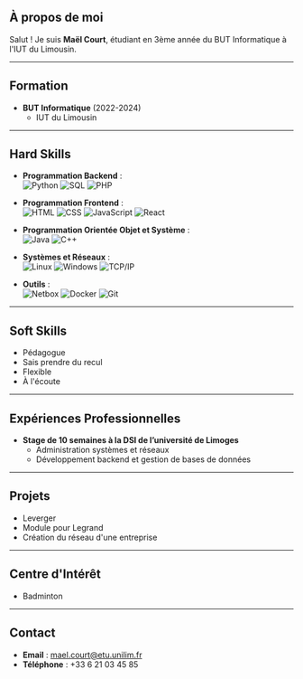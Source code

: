 
##  À propos de moi
Salut ! Je suis **Maël Court**, étudiant en 3ème année du BUT Informatique à l'IUT du Limousin.

---

##  Formation
- **BUT Informatique** (2022-2024)  
  - IUT du Limousin  

---

##  Hard Skills
- **Programmation Backend** :  
  ![Python](https://img.shields.io/badge/-Python-3776AB?logo=python&logoColor=white) 
  ![SQL](https://img.shields.io/badge/-SQL-4479A1?logo=MySQL&logoColor=white) 
  ![PHP](https://img.shields.io/badge/-PHP-777BB4?logo=php&logoColor=white)  

- **Programmation Frontend** :  
  ![HTML](https://img.shields.io/badge/-HTML-E34F26?logo=html5&logoColor=white) 
  ![CSS](https://img.shields.io/badge/-CSS-1572B6?logo=css3&logoColor=white) 
  ![JavaScript](https://img.shields.io/badge/-JavaScript-F7DF1E?logo=javascript&logoColor=black) 
  ![React](https://img.shields.io/badge/-React-61DAFB?logo=react&logoColor=black)  

- **Programmation Orientée Objet et Système** :  
  ![Java](https://img.shields.io/badge/-Java-007396?logo=java&logoColor=white) 
  ![C++](https://img.shields.io/badge/-C++-00599C?logo=cplusplus&logoColor=white)  

- **Systèmes et Réseaux** :  
  ![Linux](https://img.shields.io/badge/-Linux-FCC624?logo=linux&logoColor=black) 
  ![Windows](https://img.shields.io/badge/-Windows-0078D6?logo=windows&logoColor=white) 
  ![TCP/IP](https://img.shields.io/badge/-TCP/IP-005B96?logo=network&logoColor=white)  

- **Outils** :  
  ![Netbox](https://img.shields.io/badge/-Netbox-0078D7?logo=netbox&logoColor=white) 
  ![Docker](https://img.shields.io/badge/-Docker-2496ED?logo=docker&logoColor=white) 
  ![Git](https://img.shields.io/badge/-Git-F05032?logo=git&logoColor=white)  

---

##  Soft Skills
- Pédagogue  
- Sais prendre du recul  
- Flexible  
- À l'écoute  

---

##  Expériences Professionnelles
- **Stage de 10 semaines à la DSI de l’université de Limoges**  
  - Administration systèmes et réseaux  
  - Développement backend et gestion de bases de données  

---

##  Projets
- Leverger  
- Module pour Legrand  
- Création du réseau d'une entreprise  

---

##  Centre d'Intérêt
-  Badminton  

---

##  Contact
- **Email** : mael.court@etu.unilim.fr  
- **Téléphone** : +33 6 21 03 45 85  
